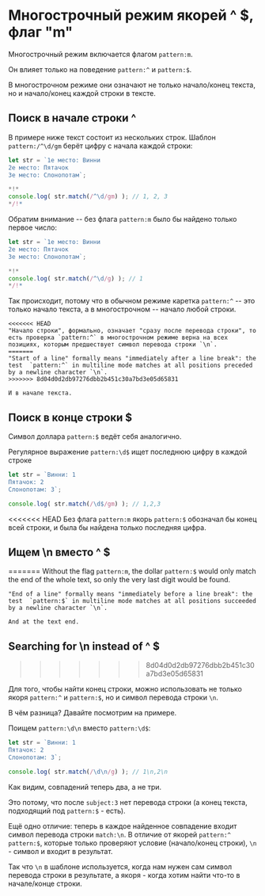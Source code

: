 # Многострочный режим якорей ^ $, флаг "m"

Многострочный режим включается флагом `pattern:m`.

Он влияет только на поведение `pattern:^` и `pattern:$`.

В многострочном режиме они означают не только начало/конец текста, но и начало/конец каждой строки в тексте.

## Поиск в начале строки ^

В примере ниже текст состоит из нескольких строк. Шаблон `pattern:/^\d/gm` берёт цифру с начала каждой строки:

```js run
let str = `1е место: Винни
2е место: Пятачок
3е место: Слонопотам`;

*!*
console.log( str.match(/^\d/gm) ); // 1, 2, 3
*/!*
```

Обратим внимание -- без флага  `pattern:m` было бы найдено только первое число:

```js run
let str = `1е место: Винни
2е место: Пятачок
3е место: Слонопотам`;

*!*
console.log( str.match(/^\d/g) ); // 1
*/!*
```

Так происходит, потому что в обычном режиме каретка `pattern:^` -- это только начало текста, а в многострочном -- начало любой строки.

```smart
<<<<<<< HEAD
"Начало строки", формально, означает "сразу после перевода строки", то есть проверка `pattern:^` в многострочном режиме верна на всех позициях, которым предшествует символ перевода строки `\n`.
=======
"Start of a line" formally means "immediately after a line break": the test  `pattern:^` in multiline mode matches at all positions preceded by a newline character `\n`.
>>>>>>> 8d04d0d2db97276dbb2b451c30a7bd3e05d65831

И в начале текста.
```

## Поиск в конце строки $

Символ доллара `pattern:$` ведёт себя аналогично.

Регулярное выражение `pattern:\d$` ищет последнюю цифру в каждой строке

```js run
let str = `Винни: 1
Пятачок: 2
Слонопотам: 3`;

console.log( str.match(/\d$/gm) ); // 1,2,3
```

<<<<<<< HEAD
Без флага `pattern:m` якорь `pattern:$` обозначал бы конец всей строки, и была бы найдена только последняя цифра.

## Ищем \n вместо ^ $
=======
Without the flag `pattern:m`, the dollar `pattern:$` would only match the end of the whole text, so only the very last digit would be found.

```smart
"End of a line" formally means "immediately before a line break": the test  `pattern:$` in multiline mode matches at all positions succeeded by a newline character `\n`.

And at the text end.
```

## Searching for \n instead of ^ $
>>>>>>> 8d04d0d2db97276dbb2b451c30a7bd3e05d65831

Для того, чтобы найти конец строки, можно использовать не только якоря `pattern:^` и `pattern:$`, но и символ перевода строки `\n`.

В чём разница? Давайте посмотрим на примере.

Поищем `pattern:\d\n` вместо `pattern:\d$`:

```js run
let str = `Винни: 1
Пятачок: 2
Слонопотам: 3`;

console.log( str.match(/\d\n/g) ); // 1\n,2\n
```

Как видим, совпадений теперь два, а не три.

Это потому, что после `subject:3` нет перевода строки (а конец текста, подходящий под `pattern:$` - есть).

Ещё одно отличие: теперь в каждое найденное совпадение входит символ перевода строки `match:\n`. В отличие от якорей `pattern:^` `pattern:$`, которые только проверяют условие (начало/конец строки), `\n` - символ и входит в результат.

Так что `\n` в шаблоне используется, когда нам нужен сам символ перевода строки в результате, а якоря - когда хотим найти что-то в начале/конце строки.
